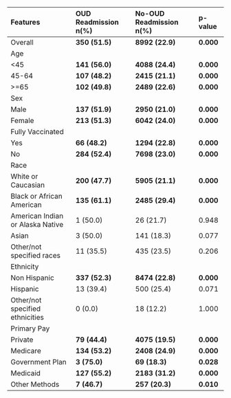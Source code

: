 | Features                         | OUD Readmission n(%)   | No-OUD Readmission n(%)   | p-value   |
|:---------------------------------|:-----------------------|:--------------------------|:----------|
|Overall|**350 (51.5)**|**8992 (22.9)**|**0.000**|
| Age                              |                        |                           |           |
|<45|**141 (56.0)**|**4088 (24.4)**|**0.000**|
|45-64|**107 (48.2)**|**2415 (21.1)**|**0.000**|
|>=65|**102 (49.8)**|**2489 (22.6)**|**0.000**|
| Sex                              |                        |                           |           |
|Male|**137 (51.9)**|**2950 (21.0)**|**0.000**|
|Female|**213 (51.3)**|**6042 (24.0)**|**0.000**|
| Fully Vaccinated                 |                        |                           |           |
|Yes|**66 (48.2)**|**1294 (22.8)**|**0.000**|
|No|**284 (52.4)**|**7698 (23.0)**|**0.000**|
| Race                             |                        |                           |           |
|White or Caucasian|**200 (47.7)**|**5905 (21.1)**|**0.000**|
|Black or African American|**135 (61.1)**|**2485 (29.4)**|**0.000**|
| American Indian or Alaska Native | 1 (50.0)               | 26 (21.7)                 | 0.948     |
| Asian                            | 3 (50.0)               | 141 (18.3)                | 0.077     |
| Other/not specified races        | 11 (35.5)              | 435 (23.5)                | 0.206     |
| Ethnicity                        |                        |                           |           |
|Non Hispanic|**337 (52.3)**|**8474 (22.8)**|**0.000**|
| Hispanic                         | 13 (39.4)              | 500 (25.4)                | 0.071     |
| Other/not specified ethnicities  | 0 (0.0)                | 18 (12.2)                 | 1.000     |
| Primary Pay                      |                        |                           |           |
|Private|**79 (44.4)**|**4075 (19.5)**|**0.000**|
|Medicare|**134 (53.2)**|**2408 (24.9)**|**0.000**|
|Government Plan|**3 (75.0)**|**69 (18.3)**|**0.028**|
|Medicaid|**127 (55.2)**|**2183 (31.2)**|**0.000**|
|Other Methods|**7 (46.7)**|**257 (20.3)**|**0.010**|